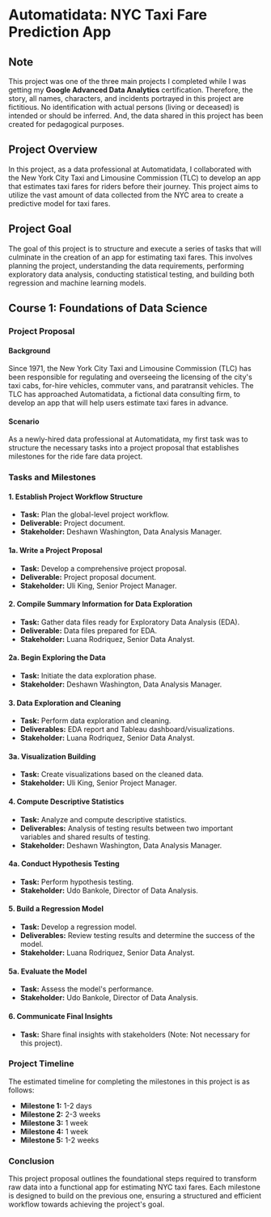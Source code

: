 # Automatidata: NYC Taxi Fare Prediction App

## Note 

This project was one of the three main projects I completed while I was getting my **Google Advanced Data Analytics** certification. Therefore, the story, all names, characters, and incidents portrayed in this project are fictitious. No identification with actual persons (living or deceased) is intended or should be inferred. And, the data shared in this project has been created for pedagogical purposes. 

## Project Overview

In this project, as a data professional at Automatidata, I collaborated with the New York City Taxi and Limousine Commission (TLC) to develop an app that estimates taxi fares for riders before their journey. This project aims to utilize the vast amount of data collected from the NYC area to create a predictive model for taxi fares.

## Project Goal

The goal of this project is to structure and execute a series of tasks that will culminate in the creation of an app for estimating taxi fares. This involves planning the project, understanding the data requirements, performing exploratory data analysis, conducting statistical testing, and building both regression and machine learning models.

## Course 1: Foundations of Data Science

### Project Proposal

#### Background

Since 1971, the New York City Taxi and Limousine Commission (TLC) has been responsible for regulating and overseeing the licensing of the city's taxi cabs, for-hire vehicles, commuter vans, and paratransit vehicles. The TLC has approached Automatidata, a fictional data consulting firm, to develop an app that will help users estimate taxi fares in advance.

#### Scenario

As a newly-hired data professional at Automatidata, my first task was to structure the necessary tasks into a project proposal that establishes milestones for the ride fare data project.

### Tasks and Milestones

#### 1. Establish Project Workflow Structure

- **Task:** Plan the global-level project workflow.
- **Deliverable:** Project document.
- **Stakeholder:** Deshawn Washington, Data Analysis Manager.

#### 1a. Write a Project Proposal

- **Task:** Develop a comprehensive project proposal.
- **Deliverable:** Project proposal document.
- **Stakeholder:** Uli King, Senior Project Manager.

#### 2. Compile Summary Information for Data Exploration

- **Task:** Gather data files ready for Exploratory Data Analysis (EDA).
- **Deliverable:** Data files prepared for EDA.
- **Stakeholder:** Luana Rodriquez, Senior Data Analyst.

#### 2a. Begin Exploring the Data

- **Task:** Initiate the data exploration phase.
- **Stakeholder:** Deshawn Washington, Data Analysis Manager.

#### 3. Data Exploration and Cleaning

- **Task:** Perform data exploration and cleaning.
- **Deliverables:** EDA report and Tableau dashboard/visualizations.
- **Stakeholder:** Luana Rodriquez, Senior Data Analyst.

#### 3a. Visualization Building

- **Task:** Create visualizations based on the cleaned data.
- **Stakeholder:** Uli King, Senior Project Manager.

#### 4. Compute Descriptive Statistics

- **Task:** Analyze and compute descriptive statistics.
- **Deliverables:** Analysis of testing results between two important variables and shared results of testing.
- **Stakeholder:** Deshawn Washington, Data Analysis Manager.

#### 4a. Conduct Hypothesis Testing

- **Task:** Perform hypothesis testing.
- **Stakeholder:** Udo Bankole, Director of Data Analysis.

#### 5. Build a Regression Model

- **Task:** Develop a regression model.
- **Deliverables:** Review testing results and determine the success of the model.
- **Stakeholder:** Luana Rodriquez, Senior Data Analyst.

#### 5a. Evaluate the Model

- **Task:** Assess the model's performance.
- **Stakeholder:** Udo Bankole, Director of Data Analysis.

#### 6. Communicate Final Insights

- **Task:** Share final insights with stakeholders (Note: Not necessary for this project).

### Project Timeline

The estimated timeline for completing the milestones in this project is as follows:

- **Milestone 1:** 1-2 days
- **Milestone 2:** 2-3 weeks
- **Milestone 3:** 1 week
- **Milestone 4:** 1 week
- **Milestone 5:** 1-2 weeks

### Conclusion

This project proposal outlines the foundational steps required to transform raw data into a functional app for estimating NYC taxi fares. Each milestone is designed to build on the previous one, ensuring a structured and efficient workflow towards achieving the project's goal.
